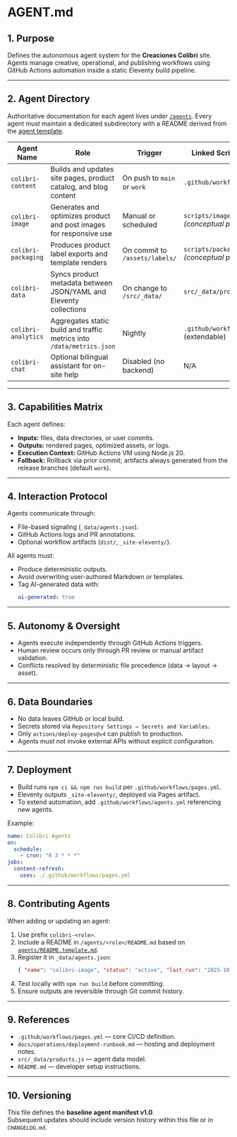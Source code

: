 # AGENT.md

## 1. Purpose
Defines the autonomous agent system for the **Creaciones Colibrí** site.  
Agents manage creative, operational, and publishing workflows using GitHub Actions automation inside a static Eleventy build pipeline.

---

## 2. Agent Directory

Authoritative documentation for each agent lives under [`/agents`](./agents/README.md). Every agent must maintain a dedicated subdirectory with a README derived from the [agent template](./agents/README.template.md).

| Agent Name | Role | Trigger | Linked Script/Workflow |
|-------------|------|----------|------------------------|
| `colibri-content` | Builds and updates site pages, product catalog, and blog content | On push to `main` or `work` | `.github/workflows/pages.yml` |
| `colibri-image` | Generates and optimizes product and post images for responsive use | Manual or scheduled | `scripts/image-optimize.mjs` *(conceptual placeholder)* |
| `colibri-packaging` | Produces product label exports and template renders | On commit to `/assets/labels/` | `scripts/package-render.mjs` *(conceptual placeholder)* |
| `colibri-data` | Syncs product metadata between JSON/YAML and Eleventy collections | On change to `/src/_data/` | `src/_data/products.js` |
| `colibri-analytics` | Aggregates static build and traffic metrics into `/data/metrics.json` | Nightly | `.github/workflows/pages.yml` (extendable) |
| `colibri-chat` | Optional bilingual assistant for on-site help | Disabled (no backend) | N/A |

---

## 3. Capabilities Matrix
Each agent defines:
- **Inputs:** files, data directories, or user commits.  
- **Outputs:** rendered pages, optimized assets, or logs.  
- **Execution Context:** GitHub Actions VM using Node.js 20.  
- **Fallback:** Rollback via prior commit; artifacts always generated from the release branches (default `work`).

---

## 4. Interaction Protocol
Agents communicate through:
- File-based signaling (`_data/agents.json`).  
- GitHub Actions logs and PR annotations.  
- Optional workflow artifacts (`dist/`, `_site-eleventy/`).

All agents must:
- Produce deterministic outputs.  
- Avoid overwriting user-authored Markdown or templates.  
- Tag AI-generated data with:
  ```yaml
  ai-generated: true
  ```

---

## 5. Autonomy & Oversight
- Agents execute independently through GitHub Actions triggers.  
- Human review occurs only through PR review or manual artifact validation.  
- Conflicts resolved by deterministic file precedence (data → layout → asset).

---

## 6. Data Boundaries
- No data leaves GitHub or local build.  
- Secrets stored via `Repository Settings → Secrets and Variables`.  
- Only `actions/deploy-pages@v4` can publish to production.  
- Agents must not invoke external APIs without explicit configuration.

---

## 7. Deployment
- Build runs `npm ci && npm run build` per `.github/workflows/pages.yml`.  
- Eleventy outputs `_site-eleventy/`, deployed via Pages artifact.  
- To extend automation, add `.github/workflows/agents.yml` referencing new agents.

Example:
```yaml
name: Colibri Agents
on:
  schedule:
    - cron: "0 3 * * *"
jobs:
  content-refresh:
    uses: ./.github/workflows/pages.yml
```

---

## 8. Contributing Agents
When adding or updating an agent:
1. Use prefix `colibri-<role>`.  
2. Include a README in `/agents/<role>/README.md` based on [`agents/README.template.md`](./agents/README.template.md).
3. Register it in `_data/agents.json`:
   ```json
   { "name": "colibri-image", "status": "active", "last_run": "2025-10-23" }
   ```
4. Test locally with `npm run build` before committing.  
5. Ensure outputs are reversible through Git commit history.

---

## 9. References
- `.github/workflows/pages.yml` — core CI/CD definition.  
- `docs/operations/deployment-runbook.md` — hosting and deployment notes.  
- `src/_data/products.js` — agent data model.  
- `README.md` — developer setup instructions.

---

## 10. Versioning
This file defines the **baseline agent manifest v1.0**.  
Subsequent updates should include version history within this file or in `CHANGELOG.md`.
